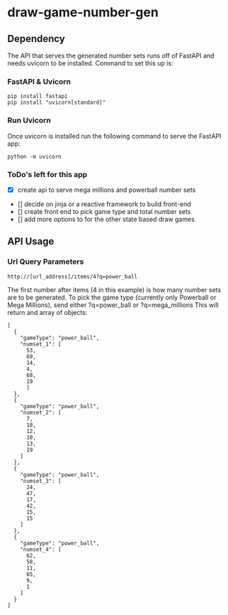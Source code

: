 # draw-game-number-gen

## Dependency

The API that serves the generated number sets runs off of FastAPI and needs uvicorn to be installed.
Command to set this up is:

### FastAPI & Uvicorn

```
pip install fastapi
pip install "uvicorn[standard]"
```

### Run Uvicorn

Once uvicorn is installed run the following command to serve the FastAPI app:

```
python -m uvicorn
```

### ToDo's left for this app

- [x] create api to serve mega millions and powerball number sets
- [] decide on jinja or a reactive framework to build front-end
- [] create front end to pick game type and total number sets
- [] add more options to for the other state based draw games

## API Usage

### Url Query Parameters

```
http://[url_address]/items/4?q=power_ball
```

The first number after items (4 in this example) is how many number sets are to be generated.
To pick the game type (currently only Powerball or Mega Millions), send either ?q=power_ball or ?q=mega_millions
This will return and array of objects:

```
[
  {
    "gameType": "power_ball",
    "numset_1": [
      53,
      69,
      14,
      4,
      68,
      19
      ]
  },
  {
    "gameType": "power_ball",
    "numset_2": [
      7,
      18,
      12,
      10,
      13,
      19
    ]
  },
  {
    "gameType": "power_ball",
    "numset_3": [
      24,
      47,
      17,
      42,
      15,
      15
    ]
  },
  {
    "gameType": "power_ball",
    "numset_4": [
      62,
      58,
      11,
      65,
      9,
      1
    ]
  }
]
```
